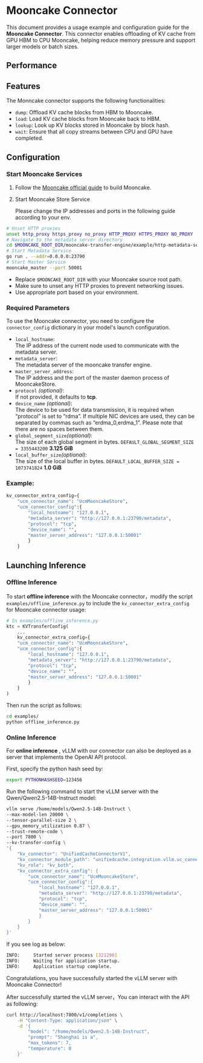 # Mooncake Connector

This document provides a usage example and configuration guide for the **Mooncake Connector**. This connector enables offloading of KV cache from GPU HBM to CPU Mooncake, helping reduce memory pressure and support larger models or batch sizes.

## Performance





## Features

The Monncake connector supports the following functionalities:

- `dump`: Offload KV cache blocks from HBM to Mooncake.
- `load`: Load KV cache blocks from Mooncake back to HBM.
- `lookup`: Look up KV blocks stored in Mooncake by block hash.
- `wait`: Ensure that all copy streams between CPU and GPU have completed.

## Configuration

### Start Mooncake Services

1. Follow the [Mooncake official guide](https://github.com/kvcache-ai/Mooncake/blob/v0.3.4/doc/en/build.md) to build Mooncake.

2. Start Mooncake Store Service

    Please change the IP addresses and ports in the following guide according to your env.

```bash
# Unset HTTP proxies
unset http_proxy https_proxy no_proxy HTTP_PROXY HTTPS_PROXY NO_PROXY
# Navigate to the metadata server directory
cd $MOONCAKE_ROOT_DIR/mooncake-transfer-engine/example/http-metadata-server
# Start Metadata Service
go run . --addr=0.0.0.0:23790
# Start Master Service
mooncake_master --port 50001
```
- Replace `$MOONCAKE_ROOT_DIR` with your Mooncake source root path.
- Make sure to unset any HTTP proxies to prevent networking issues.
- Use appropriate port based on your environment.



### Required Parameters

To use the Mooncake connector, you need to configure the `connector_config` dictionary in your model's launch configuration.

- `local_hostname`:   
  The IP address of the current node used to communicate with the metadata server.
- `metadata_server`:  
  The metadata server of the mooncake transfer engine.
- `master_server_address`:  
  The IP address and the port of the master daemon process of MooncakeStore.
- `protocol`  *(optional)*:  
  If not provided, it defaults to **tcp**.
- `device_name`  *(optional)*:  
  The device to be used for data transmission, it is required when “protocol” is set to “rdma”. If multiple NIC devices are used, they can be separated by commas such as “erdma_0,erdma_1”. Please note that there are no spaces between them.
- `global_segment_size`*(optional)*:  
  The size of each global segment in bytes. `DEFAULT_GLOBAL_SEGMENT_SIZE = 3355443200`  **3.125 GiB**
- `local_buffer_size`*(optional)*:  
  The size of the local buffer in bytes. `DEFAULT_LOCAL_BUFFER_SIZE = 1073741824`   **1.0 GiB**


### Example:

```python
kv_connector_extra_config={
    "ucm_connector_name": "UcmMooncakeStore", 
    "ucm_connector_config":{
        "local_hostname": "127.0.0.1",
        "metadata_server": "http://127.0.0.1:23790/metadata",
        "protocol": "tcp",
        "device_name": "",
        "master_server_address": "127.0.0.1:50001"
        }
    }
```

## Launching Inference

### Offline Inference

To start **offline inference** with the Mooncake connector，modify the script `examples/offline_inference.py` to include the `kv_connector_extra_config` for Mooncake connector usage:

```python
# In examples/offline_inference.py
ktc = KVTransferConfig(
    ...
    kv_connector_extra_config={
    "ucm_connector_name": "UcmMooncakeStore", 
    "ucm_connector_config":{    
        "local_hostname": "127.0.0.1",
        "metadata_server": "http://127.0.0.1:23790/metadata",
        "protocol": "tcp",
        "device_name": "",
        "master_server_address": "127.0.0.1:50001"
        }
    }
)
```

Then run the script as follows:

```bash
cd examples/
python offline_inference.py
```

### Online Inference

For **online inference** , vLLM with our connector can also be deployed as a server that implements the OpenAI API protocol. 

First, specify the python hash seed by:
```bash
export PYTHONHASHSEED=123456
```

Run the following command to start the vLLM server with the Qwen/Qwen2.5-14B-Instruct model:

```bash
vllm serve /home/models/Qwen2.5-14B-Instruct \
--max-model-len 20000 \
--tensor-parallel-size 2 \
--gpu_memory_utilization 0.87 \
--trust-remote-code \
--port 7800 \
--kv-transfer-config \
'{
    "kv_connector": "UnifiedCacheConnectorV1",
    "kv_connector_module_path": "unifiedcache.integration.vllm.uc_connector",
    "kv_role": "kv_both",
    "kv_connector_extra_config": {
        "ucm_connector_name": "UcmMooncakeStore", 
        "ucm_connector_config":{  
            "local_hostname": "127.0.0.1",
            "metadata_server": "http://127.0.0.1:23790/metadata",
            "protocol": "tcp",
            "device_name": "",
            "master_server_address": "127.0.0.1:50001"
            }
        }
    }
}'
```

If you see log as below:

```bash
INFO:     Started server process [321290]
INFO:     Waiting for application startup.
INFO:     Application startup complete.
```

Congratulations, you have successfully started the vLLM server with Mooncake Connector!

After successfully started the vLLM server，You can interact with the API as following:

```bash
curl http://localhost:7800/v1/completions \
    -H "Content-Type: application/json" \
    -d '{
        "model": "/home/models/Qwen2.5-14B-Instruct",
        "prompt": "Shanghai is a",
        "max_tokens": 7,
        "temperature": 0
    }'
```
